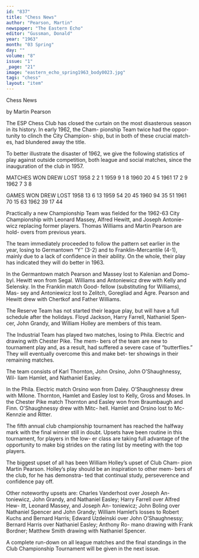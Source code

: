```yaml
---
id: "837"
title: "Chess News"
author: "Pearson, Martin"
newspaper: "The Eastern Echo"
editor: "Gussman, Donald"
year: "1963"
month: "03 Spring"
day: ""
volume: "8"
issue: "1"
_page: "21"
image: "eastern_echo_spring1963_body0023.jpg"
tags: "chess"
layout: "item"
---
```

Chess News

by Martin Pearson

The ESP Chess Club has closed the
curtain on the most disasterous season
in its history. In early 1962, the Cham-
pionship Team twice had the oppor-
tunity to clinch the City Champion-
ship, but in both of these crucial match-
es, had blundered away the title.

To better illustrate the disaster of
1962, we give the following statistics
of play against outside competition,
both league and social matches, since
the inauguration of the club in 1957.

MATCHES
      WON DREW LOST
1958   2    2    1
1959   9    1    8
1960  20    4    5
1961  17    2    9
1962   7    3    8

GAMES
      WON DREW LOST
1958  13   6    13
1959  54  20    45
1960  94  35    51
1961  70  15    63
1962  39  17    44

Practically a new Championship
Team was fielded for the 1962-63 City
Championship with Leonard Massey,
Alfred Hewitt, and Joseph Antonie-
wicz replacing former players. Thomas
Williams and Martin Pearson are hold-
overs from previous years.

The team immediately proceeded to
follow the pattern set earlier in the
year, losing to Germantown “Y’’ (3-2)
and to Franklin-Mercantile (4-1),
mainly due to a lack of confidence in
their ability. On the whole, their play
has indicated they will do better in
1963.

In the Germantown match Pearson
and Massey lost to Kalenian and Domo-
byl. Hewitt won from Segal. Williams
and Antoniewicz drew with Kelly and
Selensky. In the Franklin match Good-
fellow (substituting for Williams), Mas-
sey and Antoniewicz lost to Zelitch,
Goregliad and Agre. Pearson and
Hewitt drew with Chertkof and Father
Williams.

The Reserve Team has not started
their league play, but will have a full
schedule after the holidays. Floyd
Jackson, Harry Farrell, Nathaniel Spen-
cer, John Grandy, and William Holley
are members of this team.

The Industrial Team has played two
matches, losing to Phila. Electric and
drawing with Chester Pike. The mem-
bers of the team are new to tournament
play and, as a result, had suffered a
severe case of “butterflies.” They will
eventually overcome this and make bet-
ter showings in their remaining
matches.

The team consists of Karl Thornton,
John Orsino, John O’Shaughnessy, Wil-
liam Hamlet, and Nathaniel Easley.

In the Phila. Electric match Orsino
won from Daley. O’Shaughnessy drew
with Milone. Thornton, Hamlet and
Easley lost to Kelly, Gross and Moses.
In the Chester Pike match Thornton
and Easley won from Braumbaugh and
Finn. O'Shaughnessy drew with Mitc-
hell. Hamlet and Orsino lost to Mc-
Kennzie and Ritter.

The fifth annual club championship
tournament has reached the halfway
mark with the final winner still in
doubt. Upsets have been routine in
this tournament, for players in the low-
er class are taking full advantage of
the opportunity to make big strides
on the rating list by meeting with the
top players.

The biggest upset of all has been
William Holley’s upset of Club Cham-
pion Martin Pearson. Holley’s play
should be an inspiration to other mem-
bers of the club, for he has demonstra-
ted that continual study, perseverence
and confidence pay off.

Other noteworthy upsets are:
Charles Vanderhost over Joseph An-
toniewicz, John Grandy, and Nathaniel
Easley; Harry Farrell over Alfred Hew-
itt, Leonard Massey, and Joseph An-
toniewicz; John Boling over Nathaniel
Spencer and John Grandy; William
Hamlet’s losses to Robert Kuchs and
Bernard Harris; Edward Uzdeinski over
John O’Shaughnessy; Bernard Harris
over Nathaniel Easley; Anthony Ro-
mano drawing with Frank Bordner;
Matthew Smith drawing with Nathaniel
Spencer.

A complete run-down on all league
matches and the final standings in the
Club Championship Tournament will
be given in the next issue.
